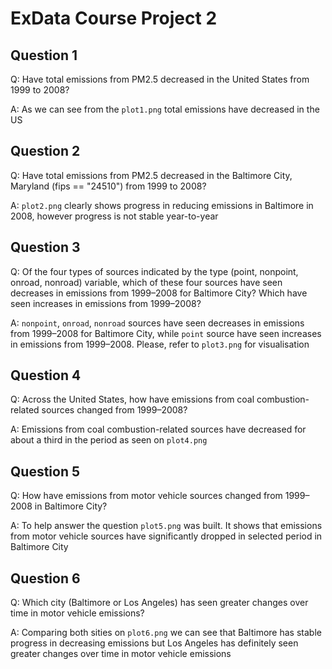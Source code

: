 # ExData Course Project 2

## Question 1

Q: Have total emissions from PM2.5 decreased in the United States from 1999 to 2008?

A: As we can see from the `plot1.png` total emissions have decreased in the US

## Question 2

Q: Have total emissions from PM2.5 decreased in the Baltimore City, Maryland (fips == "24510") from 1999 to 2008?

A: `plot2.png` clearly shows progress in reducing emissions in Baltimore in 2008, however progress is not stable year-to-year

## Question 3

Q: Of the four types of sources indicated by the type (point, nonpoint, onroad, nonroad) variable, which of these four sources have seen decreases in emissions from 1999–2008 for Baltimore City? Which have seen increases in emissions from 1999–2008?

A: `nonpoint`, `onroad`, `nonroad` sources have seen decreases in emissions from 1999–2008 for Baltimore City, while `point` source have seen increases in emissions from 1999–2008. Please, refer to `plot3.png` for visualisation

## Question 4

Q: Across the United States, how have emissions from coal combustion-related sources changed from 1999–2008?

A: Emissions from coal combustion-related sources have decreased for about a third in the period as seen on `plot4.png`

## Question 5

Q: How have emissions from motor vehicle sources changed from 1999–2008 in Baltimore City?

A: To help answer the question `plot5.png` was built. It shows that emissions from motor vehicle sources have significantly dropped in selected period in Baltimore City

## Question 6

Q: Which city (Baltimore or Los Angeles) has seen greater changes over time in motor vehicle emissions?

A: Comparing both sities on `plot6.png` we can see that Baltimore has stable progress in decreasing emissions but Los Angeles has definitely seen greater changes over time in motor vehicle emissions

